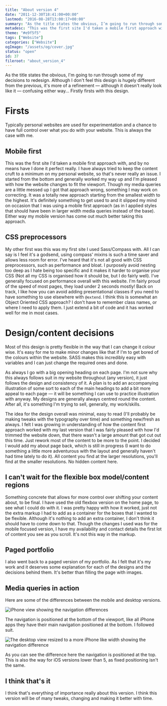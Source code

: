 ```yaml
---
title: "About version 4"
date: "2011-12-30T18:41:00+00:00"
lastmod: "2016-08-28T13:00:17+00:00"
summary: "As the title states the obvious, I’m going to run through some of my decisions to redesign. Although I don’t feel this design is hugely different from the previous, it’s more of a refinement — although it doesn’t really look like it — confusing either way… Firstly firsts with this design."
metadesc: "This was the first site I'd taken a mobile first approach with. This is my write up about version 4 of my website."
theme: "#e9f5f5"
tags: ["Website"]
categories: ["Website"]
ogImage: "/assets/og/cover.jpg"
status: "open"
id: 37
fileroot: "about_version_4"
---
```


As the title states the obvious, I'm going to run through some of my decisions to redesign. Although I don't feel this design is hugely different from the previous, it's more of a refinement — although it doesn't really look like it — confusing either way... Firstly firsts with this design.

# Firsts

Typically personal websites are used for experimentation and a chance to have full control over what you do with your website. This is always the case with me.

## Mobile first

This was the first site I'd taken a mobile first approach with, and by no means have I done it perfect really. I have always tried to keep the content cruft to a minimum on my personal website, so that's never really an issue. I started from the bottom and generally worked my way up and I'm pleased with how the website changes to fit the viewport. Though my media queries are a little messed up I got that approach wrong, something I may work on correcting. It was a totally new approach starting from the smallest width to the highest. It's definitely something to get used to and it slipped my mind on occasion that I was using a mobile first approach (as in I applied styles that should have been in larger width media queries instead of the base). Either way my mobile version has come out much better taking this approach.

## CSS preprocessors

My other first was this was my first site I used Sass/Compass with. All I can say is I feel it's a godsend, using compass' mixins is such a time saver and allows less room for error. I've heard that it's not all good with CSS preprocessors, such as performance and bloat. I purposely avoid nesting too deep as I hate being too specific and it makes it harder to organise your CSS (Not all my CSS is organised how it should be, but I do fairly well). I've generally focused on performance overall with this website. I'm fairly proud of the speed of most pages, they load under 2 seconds mostly! Back on track, I like how you can avoid adding presentational classes if you need to have something to use elsewhere with `@extend`. I think this is somewhat an Object Oriented CSS approach? I don't have to remember class names, or where I need to apply them. I just extend a bit of code and it has worked well for me in most cases.

# Design/content decisions

Most of this design is pretty flexible in the way that I can change it colour wise. It's easy for me to make minor changes like that if I'm to get bored of the colours within the website. SASS makes this incredibly easy with variables and I can just change the required ones and done.

As always I go with a big opening heading on each page. I'm not sure why this always follows suit in my website throughout (any version), it just follows the design and consistency of it. A plan is to add an accompanying illustration of some sort to each of the main headings to add a bit more appeal to each page — it will be something I can use to practice illustration with anyway. My designs are generally always centred round the content. After all, it's something I'm trying to sell, generally, my work/skills.

The idea for the design overall was minimal, easy to read (I'll probably be making tweaks with the typography over time) and something new/fresh as always. I felt I was growing in understanding of how the content first approach worked with my last version that I was fairly pleased with how I'd trimmed the website down, that there wasn't a large amount that got cut out this time. Just rework most of the content to be more to the point. I decided I would add my about page back, which is still in progress (I want to do something a little more adventurous with the layout and generally haven't had time lately to do it). All content you find at the larger resolutions, you'll find at the smaller resolutions. No hidden content here.

## I can't wait for the flexible box model/content regions

Something concrete that allows for more control over shifting your content about, to be final. I have used the old flexbox version on the home page, to see what I could do with it. I was pretty happy with how it worked, just not the extra markup I had to add as a container for the boxes that I wanted to be flexible. Although it's nothing to add an extra container, I don't think it should have to come down to that. Though the changes I used was for the mobile focused version, I have my availability and contact details the first lot of content you see as you scroll. It's not this way in the markup.

## Paged portfolio

I also went back to a paged version of my portfolio. As I felt that it's my work and it deserves some explanation for each of the designs and the decisions behind them. It's better than filling the page with images.

## Media queries in action

Here are some of the differences between the mobile and desktop versions.

![iPhone view showing the navigation differences](/static/images/blog/Screen_Shot_2011-12-30_at_17.55.56.png)

The navigation is positioned at the bottom of the viewport, like all iPhone apps they have their main navigation positioned at the bottom. I followed suit.

![The desktop view resized to a more iPhone like width showing the navigation difference](/static/images/blog/Screen_Shot_2011-12-30_at_17.57.17.png)

As you can see the difference here the navigation is positioned at the top. This is also the way for iOS versions lower than 5, as fixed positioning isn't the same.

## I think that's it

I think that's everything of importance really about this version. I think this version will be of many tweaks, changing and making it better with time.